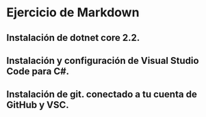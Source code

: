 
# Ejercicio de Markdown

## Instalación de dotnet core 2.2.
    


## Instalación y configuración de Visual Studio Code para C#.



## Instalación de git. conectado a tu cuenta de GitHub y VSC.